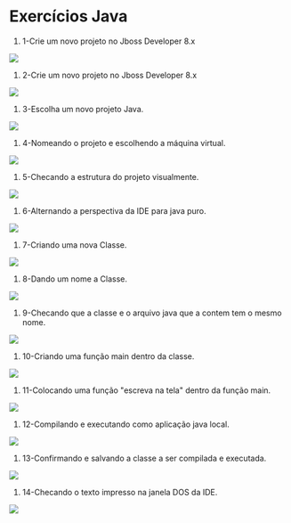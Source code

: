 

# Exercícios Java



1. 1-Crie um novo projeto no Jboss Developer 8.x

![](https://lh5.googleusercontent.com/-scH5zgWEYkc/VBT01USvV3I/AAAAAAAABsc/OntL4jz4zns/w882-h551-no/jboss-1.jpg)

1. 2-Crie um novo projeto no Jboss Developer 8.x

![](https://lh4.googleusercontent.com/-TU7BiRH6Jhw/VBUDtuq6nOI/AAAAAAAABt4/pC3mKF4HwWY/w882-h551-no/jboss-2.jpg)

1. 3-Escolha um novo projeto Java.

![](https://lh6.googleusercontent.com/-6yEpaL1Whzk/VBUDt-BtPHI/AAAAAAAABto/gA2MbzmDI6E/w882-h551-no/jboss-3.jpg)

1. 4-Nomeando o projeto e escolhendo a máquina virtual.

![](https://lh4.googleusercontent.com/-OgsTlFPTts4/VBUDuBp6sVI/AAAAAAAABuA/-x7TCSRsWnE/w882-h551-no/jboss-4.jpg)

1. 5-Checando a estrutura do projeto visualmente.

![](https://lh6.googleusercontent.com/-4TGikkFihaY/VBUDubxD51I/AAAAAAAABt8/mGge4UA-tY4/w882-h551-no/jboss-5.jpg)

1. 6-Alternando a perspectiva da IDE para java puro.

![](https://lh5.googleusercontent.com/-sVvL8\_X7d30/VBUDunDHixI/AAAAAAAABuI/O0edLWTUMpA/w882-h551-no/jboss-6.jpg)

1. 7-Criando uma nova Classe.

![](https://lh6.googleusercontent.com/-edwNdPMoNzk/VBUDvVKxYjI/AAAAAAAABuU/wbriPkKFidY/w882-h551-no/jboss-7.jpg)

1. 8-Dando um nome a Classe.

![](https://lh4.googleusercontent.com/-FT5c51RF8RM/VBUDvs3MSQI/AAAAAAAABuY/-LVzfH0MH50/w882-h551-no/jboss-8.jpg)

1. 9-Checando que a classe e o arquivo java que a contem tem o mesmo nome.

![](https://lh3.googleusercontent.com/-yiAneAC2tRI/VBUDv0ceJTI/AAAAAAAABuc/rx8Dfgu8eyM/w882-h551-no/jboss-9.jpg)

1. 10-Criando uma função main dentro da classe.

![](https://lh4.googleusercontent.com/-8CNXeyGcuQk/VBUDsFfgtLI/AAAAAAAABtA/yn4fc0zYVN8/w882-h551-no/jboss-10.jpg)

1. 11-Colocando uma função "escreva na tela" dentro da função main.

![](https://lh4.googleusercontent.com/-kIIthiHgCXg/VBUDsNtkPEI/AAAAAAAABtI/jGzx3b7cszg/w882-h551-no/jboss-11.jpg)

1. 12-Compilando e executando como aplicação java local.

![](https://lh5.googleusercontent.com/-3uAVQvrmOUI/VBUDs00O4ZI/AAAAAAAABtQ/3umQ9YTvZmE/w882-h551-no/jboss-12.jpg)

1. 13-Confirmando e salvando a classe a ser compilada e executada.

![](https://lh5.googleusercontent.com/-xru37D9oEws/VBUDtEEp22I/AAAAAAAABtY/rPvw2NIGPXc/w882-h551-no/jboss-13.jpg)

1. 14-Checando o texto impresso na janela DOS da IDE.

![](https://lh6.googleusercontent.com/-sw8Eu7qGVa8/VBUDtHqmr5I/AAAAAAAABtk/DtwUzllZY08/w882-h551-no/jboss-14.jpg)

